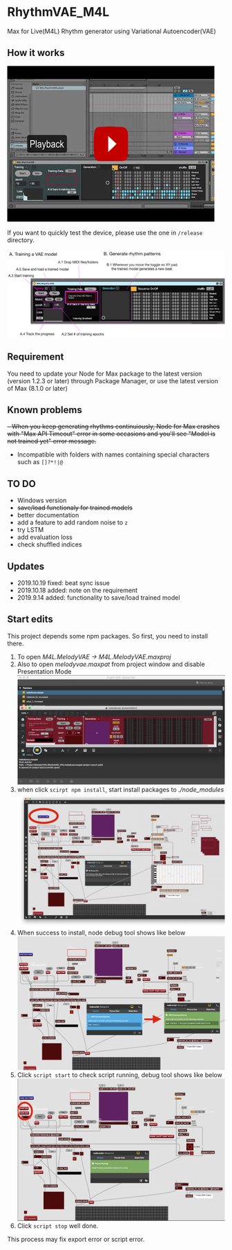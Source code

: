 # RhythmVAE_M4L
Max for Live(M4L) Rhythm generator using Variational Autoencoder(VAE) 

## How it works

[![VAE Rhythm Generator in M4L(Max for Live) Device](./images/youtube_video.png)](https://www.youtube.com/watch?v=K64gYkvXoUU "VAE Rhythm Generator in M4L(Max for Live) Device")

If you want to quickly test the device, please use the one in `/release` directory.

![VAE Rhythm Generator in M4L(Max for Live) Device](./images/ui_memo.png)

## Requirement
You need to update your Node for Max package to the latest version (version 1.2.3 or later) through Package Manager, or use the latest version of Max (8.1.0 or later)

## Known problems
~~- When you keep generating rhythms continuiously, Node for Max crashes with "Max API Timeout" error in some occasions and you'll see "Model is not trained yet" error message.~~
- Incompatible with folders with names containing special characters such as `[]?*!|@`

## TO DO
- Windows version
- ~~save/load functionaly for trained models~~
- better documentation
- add a feature to add random noise to `z` 
- try LSTM
- add evaluation loss
- check shuffled indices 


## Updates
- 2019.10.19 fixed: beat sync issue
- 2019.10.18 added: note on the requirement
- 2019.9.14 added: functionality to save/load trained model 

## Start edits

This project depends some npm packages. So first, you need to install there.


1. To open _M4L.MelodyVAE -> M4L.MelodyVAE.maxproj_
2. Also to open _melodyvae.maxpat_ from project window and disable Presentation Mode
    ![Disable presentation mode on melodyvae.maxpat](./images/00_disable_presentation.png)
3. when click `scirpt npm install`, start install packages to _./node_modules_
    ![Start to Install dependencies](./images/01_click_npm_install.png)
4. When success to install, node debug tool shows like below
    ![Status pattern changes blue to green](./images/02_Installing_status.png)
5. Click `script start` to check script running, debug tool shows like below 
    ![Check script running](./images/03_scirpt_checking.png)
6. Click `script stop` well done.

This process may fix export error or script error.

